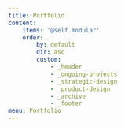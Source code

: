 ```yaml
---
title: Portfolio
content:
    items: '@self.modular'
    order:
        by: default
        dir: asc
        custom:
            - _header
            - _ongoing-projects
            - _strategic-design
            - _product-design
            - _archive
            - _footer
menu: Portfolio
---
```



